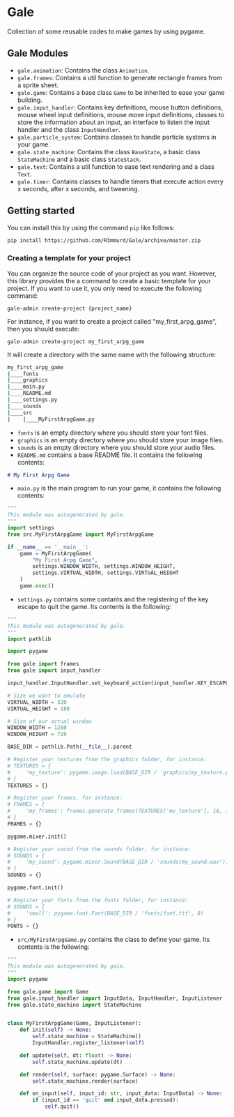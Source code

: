 # Gale

Collection of some reusable codes to make games by using pygame.

## Gale Modules

 - `gale.animation`: Contains the class `Animation`.
 - `gale.frames`: Contains a util function to generate rectangle frames from a sprite sheet.
 - `gale.game`: Contains a base class `Game` to be inherited to ease your game building.
 - `gale.input_handler`: Contains key definitions, mouse button definitions, mouse wheel input 
 definitions, mouse move input definitions, classes to store the information about an input, an
 interface to listen the input handler and the class `InputHandler`.
 - `gale.particle_system`: Contains classes to handle particle systems in your game.
 - `gale.state_machine`: Contains the class `BaseState`, a basic class `StateMachine` and a basic
 class `StateStack`.
- `gale.text`: Contains a util function to ease text rendering and a class `Text`.
- `gale.timer`: Contains classes to handle timers that execute action every x seconds, after x seconds, and tweening.

## Getting started

You can install this by using the command `pip` like follows:

```bash
pip install https://github.com/R3mmurd/Gale/archive/master.zip
```

### Creating a template for your project

You can organize the source code of your project as you want. However, this library provides
the a command to create a basic template for your project. If you want to use it, you only need
to execute the following command:

`gale-admin create-project {project_name}`

For instance, if you want to create a project called "my_first_arpg_game", then you should
execute:

`gale-admin create-project my_first_arpg_game`

It will create a directory with the same name with the following structure:

```bash
my_first_arpg_game
|____fonts
|____graphics
|____main.py
|____README.md
|____settings.py
|____sounds
|____src
|    |____MyFirstArpgGame.py
```

- `fonts` is an empty directory where you should store your font files.
- `graphics` is an empty directory where you should store your image files.
- `sounds` is an empty directory where you should store your audio files.
- `README.md` contains a base README file. It contains the following contents:

```markdown
# My First Arpg Game
```

- `main.py` is the main program to run your game, it contains the following contents:

```python
"""
This module was autogenerated by gale.
"""
import settings
from src.MyFirstArpgGame import MyFirstArpgGame

if __name__ == '__main__':
    game = MyFirstArpgGame(
        "My First Arpg Game",
        settings.WINDOW_WIDTH, settings.WINDOW_HEIGHT,
        settings.VIRTUAL_WIDTH, settings.VIRTUAL_HEIGHT
    )
    game.exec()
```

- `settings.py` contains some contants and the registering of the key escape to quit the game.
Its contents is the following:

```python
"""
This module was autogenerated by gale.
"""
import pathlib

import pygame

from gale import frames
from gale import input_handler

input_handler.InputHandler.set_keyboard_action(input_handler.KEY_ESCAPE, 'quit')

# Size we want to emulate
VIRTUAL_WIDTH = 320
VIRTUAL_HEIGHT = 180

# Size of our actual window
WINDOW_WIDTH = 1280
WINDOW_HEIGHT = 720

BASE_DIR = pathlib.Path(__file__).parent

# Register your textures from the graphics folder, for instance:
# TEXTURES = {
#     'my_texture': pygame.image.load(BASE_DIR / 'graphics/my_texture.png')
# }
TEXTURES = {}

# Register your frames, for instance:
# FRAMES = {
#     'my_frames': frames.generate_frames(TEXTURES['my_texture'], 16, 16)
# }
FRAMES = {}

pygame.mixer.init()

# Register your sound from the sounds folder, for instance:
# SOUNDS = {
#     'my_sound': pygame.mixer.Sound(BASE_DIR / 'sounds/my_sound.wav'),
# }
SOUNDS = {}

pygame.font.init()

# Register your fonts from the fonts folder, for instance:
# SOUNDS = {
#     'small': pygame.font.Font(BASE_DIR / 'fonts/font.ttf', 8)
# }
FONTS = {}
```

- `src/MyFirstArpgGame.py` contains the class to define your game. Its contents is the 
following:

```python
"""
This module was autogenerated by gale.
"""
import pygame

from gale.game import Game
from gale.input_handler import InputData, InputHandler, InputListener
from gale.state_machine import StateMachine


class MyFirstArpgGame(Game, InputListener):
    def init(self) -> None:
        self.state_machine = StateMachine()
        InputHandler.register_listener(self)

    def update(self, dt: float) -> None:
        self.state_machine.update(dt)

    def render(self, surface: pygame.Surface) -> None:
        self.state_machine.render(surface)

    def on_input(self, input_id: str, input_data: InputData) -> None:
        if (input_id == 'quit' and input_data.pressed):
            self.quit()
```